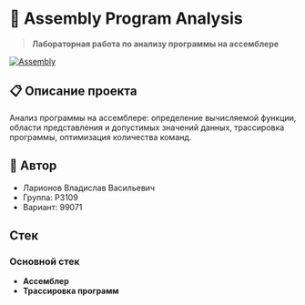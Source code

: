 # 🎯 Assembly Program Analysis

> **Лабораторная работа по анализу программы на ассемблере**

[![Assembly](https://img.shields.io/badge/Assembly-Programming-blue.svg)](https://en.wikipedia.org/wiki/Assembly_language)

## 📋 Описание проекта

Анализ программы на ассемблере: определение вычисляемой функции, области представления и допустимых значений данных, трассировка программы, оптимизация количества команд.

## 👤 Автор

- Ларионов Владислав Васильевич  
- Группа: P3109  
- Вариант: 99071

## Стек

### Основной стек
- **Ассемблер**
- **Трассировка программ**
